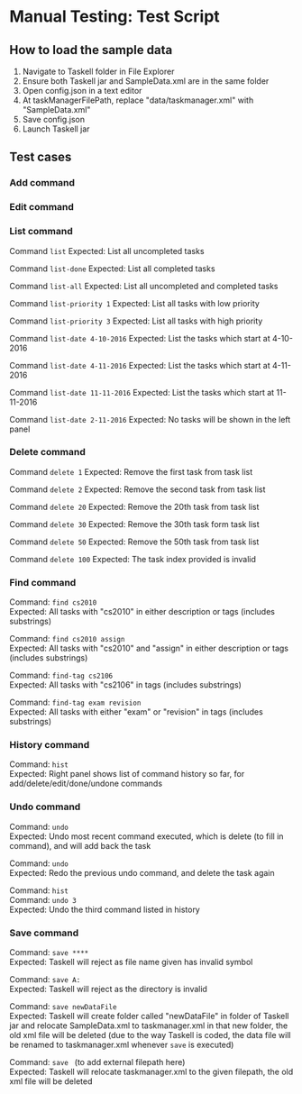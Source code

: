 # Manual Testing: Test Script
## How to load the sample data
1. Navigate to Taskell folder in File Explorer
2. Ensure both Taskell jar and SampleData.xml are in the same folder
3. Open config.json in a text editor
4. At taskManagerFilePath, replace "data/taskmanager.xml" with "SampleData.xml"
5. Save config.json
6. Launch Taskell jar

## Test cases
### Add command

### Edit command

### List command
Command `list`
Expected: List all uncompleted tasks

Command `list-done`
Expected: List all completed tasks

Command `list-all`
Expected: List all uncompleted and completed tasks

Command `list-priority 1`
Expected: List all tasks with low priority

Command `list-priority 3`
Expected: List all tasks with high priority

Command `list-date 4-10-2016`
Expected: List the tasks which start at 4-10-2016

Command `list-date 4-11-2016`
Expected: List the tasks which start at 4-11-2016 

Command `list-date 11-11-2016`
Expected: List the tasks which start at 11-11-2016

Command `list-date 2-11-2016`
Expected: No tasks will be shown in the left panel 

### Delete command
Command `delete 1`
Expected: Remove the first task from task list

Command `delete 2`
Expected: Remove the second task from task list

Command `delete 20`
Expected: Remove the 20th task from task list

Command `delete 30`
Expected: Remove the 30th task form task list

Command `delete 50`
Expected: Remove the 50th task from task list

Command `delete 100`
Expected: The task index provided is invalid

### Find command
Command: `find cs2010` <br>
Expected: All tasks with "cs2010" in either description or tags (includes substrings)

Command: `find cs2010 assign` <br>
Expected: All tasks with "cs2010" and "assign" in either description or tags (includes substrings)

Command: `find-tag cs2106`<br>
Expected: All tasks with "cs2106" in tags (includes substrings)

Command: `find-tag exam revision`<br>
Expected: All tasks with either "exam" or "revision" in tags (includes substrings)

### History command
Command: `hist`<br>
Expected: Right panel shows list of command history so far, for add/delete/edit/done/undone commands

### Undo command
Command: `undo` <br>
Expected: Undo most recent command executed, which is delete (to fill in command), and will add back the task

Command: `undo` <br>
Expected: Redo the previous undo command, and delete the task again

Command: `hist`<br>
Command: `undo 3` <br>
Expected: Undo the third command listed in history

### Save command
Command: `save ****` <br>
Expected: Taskell will reject as file name given has invalid symbol

Command: `save A:` <br>
Expected: Taskell will reject as the directory is invalid

Command: `save newDataFile` <br>
Expected: Taskell will create folder called "newDataFile" in folder of Taskell jar and relocate SampleData.xml to taskmanager.xml in that new folder, the old xml file will be deleted (due to the way Taskell is coded, the data file will be renamed to taskmanager.xml whenever `save` is executed)

Command: `save ` (to add external filepath here) <br>
Expected: Taskell will relocate taskmanager.xml to the given filepath, the old xml file will be deleted
